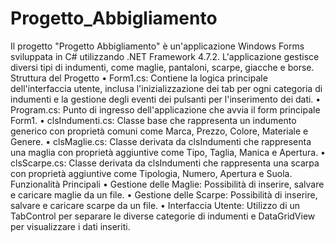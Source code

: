 # Progetto_Abbigliamento

Il progetto "Progetto Abbigliamento" è un'applicazione Windows Forms sviluppata in C# utilizzando .NET Framework 4.7.2. L'applicazione gestisce diversi tipi di indumenti, come maglie, pantaloni, scarpe, giacche e borse.
Struttura del Progetto
•	Form1.cs: Contiene la logica principale dell'interfaccia utente, inclusa l'inizializzazione dei tab per ogni categoria di indumenti e la gestione degli eventi dei pulsanti per l'inserimento dei dati.
•	Program.cs: Punto di ingresso dell'applicazione che avvia il form principale Form1.
•	clsIndumenti.cs: Classe base che rappresenta un indumento generico con proprietà comuni come Marca, Prezzo, Colore, Materiale e Genere.
•	clsMaglie.cs: Classe derivata da clsIndumenti che rappresenta una maglia con proprietà aggiuntive come Tipo, Taglia, Manica e Apertura.
•	clsScarpe.cs: Classe derivata da clsIndumenti che rappresenta una scarpa con proprietà aggiuntive come Tipologia, Numero, Apertura e Suola.
Funzionalità Principali
•	Gestione delle Maglie: Possibilità di inserire, salvare e caricare maglie da un file.
•	Gestione delle Scarpe: Possibilità di inserire, salvare e caricare scarpe da un file.
•	Interfaccia Utente: Utilizzo di un TabControl per separare le diverse categorie di indumenti e DataGridView per visualizzare i dati inseriti.

